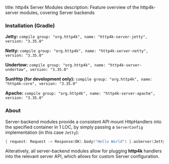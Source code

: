 title: http4k Server Modules
description: Feature overview of the http4k-server modules, covering Server backends

### Installation (Gradle)
**Jetty:** ```compile group: "org.http4k", name: "http4k-server-jetty", version: "3.35.0"```

**Netty:** ```compile group: "org.http4k", name: "http4k-server-netty", version: "3.35.0"```

**Undertow:** ```compile group: "org.http4k", name: "http4k-server-undertow", version: "3.35.0"```

**SunHttp (for development only):** ```compile group: "org.http4k", name: "http4k-core", version: "3.35.0"```

**Apache:** ```compile group: "org.http4k", name: "http4k-server-apache", version: "3.35.0"```

### About
Server-backend modules provide a consistent API mount HttpHandlers into the specified container in 1 LOC, by simply passing a `ServerConfig` implementation (in this case `Jetty`):

```kotlin
{ request: Request -> Response(OK).body("Hello World") }.asServer(Jetty(8000)).start().block()
```
Alteratively, all server-backend modules allow for plugging **http4k** handlers into the relevant server API, which allows for custom Server configuration.
